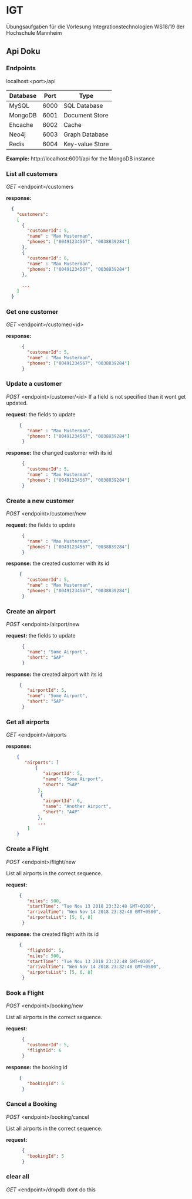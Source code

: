 # IGT
Übungsaufgaben für die Vorlesung Integrationstechnologien WS18/19 der Hochschule Mannheim


## Api Doku

### Endpoints
  localhost:\<port\>/api
    
| Database 	| Port 	| Type            	|
|----------	|------	|-----------------	|
| MySQL    	| 6000 	| SQL Database    	|
| MongoDB  	| 6001 	| Document Store  	|
| Ehcache  	| 6002 	| Cache           	|
| Neo4j    	| 6003 	| Graph Database  	|
| Redis    	| 6004 	| Key-value Store 	|
  
**Example:** http://localhost:6001/api for the MongoDB instance


### List all customers
*GET* \<endpoint\>/customers

**response:**
```json
  {
    "customers":
    [
      {
        "customerId": 5,
        "name" : "Max Musterman",
        "phones": ["00491234567", "0038839284"]
      },
      {
        "customerId": 6,
        "name" : "Max Musterman",
        "phones": ["00491234567", "0038839284"]
      },
      
      ...
    ]
  }
```


### Get one customer
*GET* \<endpoint\>/customer/\<id\>

**response:**
```json
      {
        "customerId": 5,
        "name" : "Max Musterman",
        "phones": ["00491234567", "0038839284"]
      }
```

### Update a customer
*POST* \<endpoint\>/customer/\<id\>
If a field is not specified than it wont get updated.

**request:** the fields to update
```json
     {
        "name" : "Max Musterman",
        "phones": ["00491234567", "0038839284"]
      }
```


**response:** the changed customer with its id
```json
      {
        "customerId": 5,
        "name" : "Max Musterman",
        "phones": ["00491234567", "0038839284"]
      }
```

### Create a new customer
*POST* \<endpoint\>/customer/new

**request:** the fields to update
```json
      {
        "name" : "Max Musterman",
        "phones": ["00491234567", "0038839284"]
      }
```


**response:** the created customer with its id
```json
     {
        "customerId": 5,
        "name" : "Max Musterman",
        "phones": ["00491234567", "0038839284"]
      }
```

### Create an airport
*POST* \<endpoint\>/airport/new

**request:** the fields to update
```json
      {
        "name": "Some Airport",
        "short": "SAP"
      }
```


**response:** the created airport with its id
```json
     {
        "airportId": 5,
        "name": "Some Airport",
        "short": "SAP"
      }
```

### Get all airports
*GET* \<endpoint\>/airports

**response:** 
```json
    { 
       "airports": [
           {
              "airportId": 5,
              "name": "Some Airport",
              "short": "SAP"
            },
             {
              "airportId": 6,
              "name": "Another Airport",
              "short": "AAP"
            },
            ...
        ]
    }
```

### Create a Flight
*POST* \<endpoint\>/flight/new

List all airports in the correct sequence.

**request:**
```json
     {
        "miles": 500,
        "startTime": "Tue Nov 13 2018 23:32:48 GMT+0100",
        "arrivalTime": "Wen Nov 14 2018 23:32:48 GMT+0500",
        "airportsList": [5, 6, 8]
      }
```


**response:** the created flight with its id
```json
     {
        "flightId": 5,
        "miles": 500,
        "startTime": "Tue Nov 13 2018 23:32:48 GMT+0100",
        "arrivalTime": "Wen Nov 14 2018 23:32:48 GMT+0500",
        "airportsList": [5, 6, 8]
      }
```

### Book a Flight
*POST* \<endpoint\>/booking/new

List all airports in the correct sequence.

**request:**
```json
      {
        "customerId": 5,
        "flightId": 6
      }
```


**response:** the booking id
```json
     {
        "bookingId": 5
      }
```

### Cancel a Booking
*POST* \<endpoint\>/booking/cancel

List all airports in the correct sequence.

**request:**
```json
      {
        "bookingId": 5
      }
```

### clear all

*GET* \<endpoint\>/dropdb
dont do this





